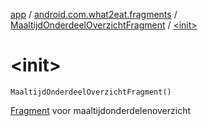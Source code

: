 [app](../../index.md) / [android.com.what2eat.fragments](../index.md) / [MaaltijdOnderdeelOverzichtFragment](index.md) / [&lt;init&gt;](./-init-.md)

# &lt;init&gt;

`MaaltijdOnderdeelOverzichtFragment()`

[Fragment](#) voor maaltijdonderdelenoverzicht

